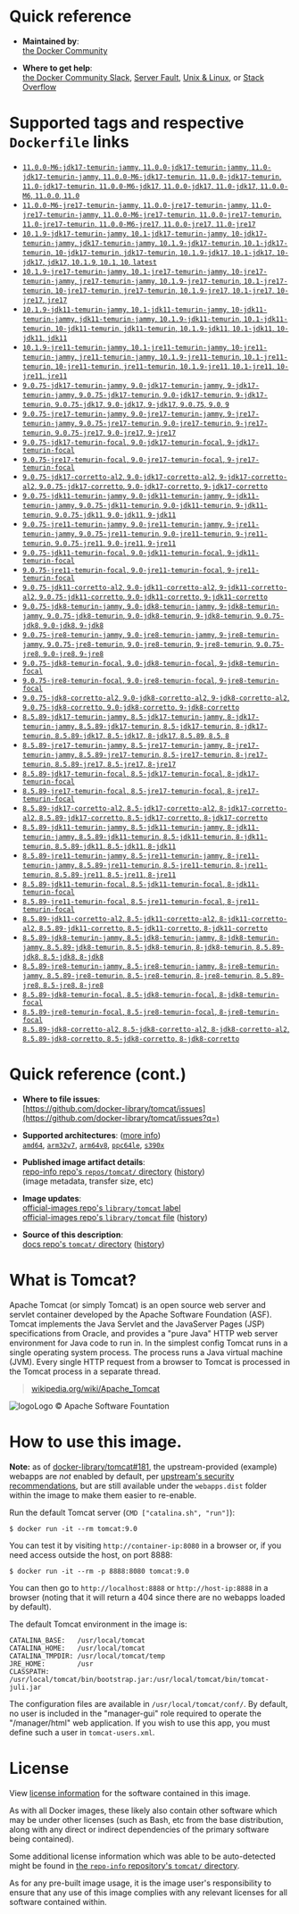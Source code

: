 <!--

********************************************************************************

WARNING:

    DO NOT EDIT "tomcat/README.md"

    IT IS AUTO-GENERATED

    (from the other files in "tomcat/" combined with a set of templates)

********************************************************************************

-->

# Quick reference

-	**Maintained by**:  
	[the Docker Community](https://github.com/docker-library/tomcat)

-	**Where to get help**:  
	[the Docker Community Slack](https://dockr.ly/comm-slack), [Server Fault](https://serverfault.com/help/on-topic), [Unix & Linux](https://unix.stackexchange.com/help/on-topic), or [Stack Overflow](https://stackoverflow.com/help/on-topic)

# Supported tags and respective `Dockerfile` links

-	[`11.0.0-M6-jdk17-temurin-jammy`, `11.0.0-jdk17-temurin-jammy`, `11.0-jdk17-temurin-jammy`, `11.0.0-M6-jdk17-temurin`, `11.0.0-jdk17-temurin`, `11.0-jdk17-temurin`, `11.0.0-M6-jdk17`, `11.0.0-jdk17`, `11.0-jdk17`, `11.0.0-M6`, `11.0.0`, `11.0`](https://github.com/docker-library/tomcat/blob/67e71978df0c16df45ab4364a10d9239fc7869d3/11.0/jdk17/temurin-jammy/Dockerfile)
-	[`11.0.0-M6-jre17-temurin-jammy`, `11.0.0-jre17-temurin-jammy`, `11.0-jre17-temurin-jammy`, `11.0.0-M6-jre17-temurin`, `11.0.0-jre17-temurin`, `11.0-jre17-temurin`, `11.0.0-M6-jre17`, `11.0.0-jre17`, `11.0-jre17`](https://github.com/docker-library/tomcat/blob/67e71978df0c16df45ab4364a10d9239fc7869d3/11.0/jre17/temurin-jammy/Dockerfile)
-	[`10.1.9-jdk17-temurin-jammy`, `10.1-jdk17-temurin-jammy`, `10-jdk17-temurin-jammy`, `jdk17-temurin-jammy`, `10.1.9-jdk17-temurin`, `10.1-jdk17-temurin`, `10-jdk17-temurin`, `jdk17-temurin`, `10.1.9-jdk17`, `10.1-jdk17`, `10-jdk17`, `jdk17`, `10.1.9`, `10.1`, `10`, `latest`](https://github.com/docker-library/tomcat/blob/1c403acaae52186b5880201c652a49645fd00a23/10.1/jdk17/temurin-jammy/Dockerfile)
-	[`10.1.9-jre17-temurin-jammy`, `10.1-jre17-temurin-jammy`, `10-jre17-temurin-jammy`, `jre17-temurin-jammy`, `10.1.9-jre17-temurin`, `10.1-jre17-temurin`, `10-jre17-temurin`, `jre17-temurin`, `10.1.9-jre17`, `10.1-jre17`, `10-jre17`, `jre17`](https://github.com/docker-library/tomcat/blob/1c403acaae52186b5880201c652a49645fd00a23/10.1/jre17/temurin-jammy/Dockerfile)
-	[`10.1.9-jdk11-temurin-jammy`, `10.1-jdk11-temurin-jammy`, `10-jdk11-temurin-jammy`, `jdk11-temurin-jammy`, `10.1.9-jdk11-temurin`, `10.1-jdk11-temurin`, `10-jdk11-temurin`, `jdk11-temurin`, `10.1.9-jdk11`, `10.1-jdk11`, `10-jdk11`, `jdk11`](https://github.com/docker-library/tomcat/blob/1c403acaae52186b5880201c652a49645fd00a23/10.1/jdk11/temurin-jammy/Dockerfile)
-	[`10.1.9-jre11-temurin-jammy`, `10.1-jre11-temurin-jammy`, `10-jre11-temurin-jammy`, `jre11-temurin-jammy`, `10.1.9-jre11-temurin`, `10.1-jre11-temurin`, `10-jre11-temurin`, `jre11-temurin`, `10.1.9-jre11`, `10.1-jre11`, `10-jre11`, `jre11`](https://github.com/docker-library/tomcat/blob/1c403acaae52186b5880201c652a49645fd00a23/10.1/jre11/temurin-jammy/Dockerfile)
-	[`9.0.75-jdk17-temurin-jammy`, `9.0-jdk17-temurin-jammy`, `9-jdk17-temurin-jammy`, `9.0.75-jdk17-temurin`, `9.0-jdk17-temurin`, `9-jdk17-temurin`, `9.0.75-jdk17`, `9.0-jdk17`, `9-jdk17`, `9.0.75`, `9.0`, `9`](https://github.com/docker-library/tomcat/blob/87d54ab5dee907d4e0dd02b3df5d8c0542bac1b2/9.0/jdk17/temurin-jammy/Dockerfile)
-	[`9.0.75-jre17-temurin-jammy`, `9.0-jre17-temurin-jammy`, `9-jre17-temurin-jammy`, `9.0.75-jre17-temurin`, `9.0-jre17-temurin`, `9-jre17-temurin`, `9.0.75-jre17`, `9.0-jre17`, `9-jre17`](https://github.com/docker-library/tomcat/blob/87d54ab5dee907d4e0dd02b3df5d8c0542bac1b2/9.0/jre17/temurin-jammy/Dockerfile)
-	[`9.0.75-jdk17-temurin-focal`, `9.0-jdk17-temurin-focal`, `9-jdk17-temurin-focal`](https://github.com/docker-library/tomcat/blob/87d54ab5dee907d4e0dd02b3df5d8c0542bac1b2/9.0/jdk17/temurin-focal/Dockerfile)
-	[`9.0.75-jre17-temurin-focal`, `9.0-jre17-temurin-focal`, `9-jre17-temurin-focal`](https://github.com/docker-library/tomcat/blob/87d54ab5dee907d4e0dd02b3df5d8c0542bac1b2/9.0/jre17/temurin-focal/Dockerfile)
-	[`9.0.75-jdk17-corretto-al2`, `9.0-jdk17-corretto-al2`, `9-jdk17-corretto-al2`, `9.0.75-jdk17-corretto`, `9.0-jdk17-corretto`, `9-jdk17-corretto`](https://github.com/docker-library/tomcat/blob/87d54ab5dee907d4e0dd02b3df5d8c0542bac1b2/9.0/jdk17/corretto-al2/Dockerfile)
-	[`9.0.75-jdk11-temurin-jammy`, `9.0-jdk11-temurin-jammy`, `9-jdk11-temurin-jammy`, `9.0.75-jdk11-temurin`, `9.0-jdk11-temurin`, `9-jdk11-temurin`, `9.0.75-jdk11`, `9.0-jdk11`, `9-jdk11`](https://github.com/docker-library/tomcat/blob/87d54ab5dee907d4e0dd02b3df5d8c0542bac1b2/9.0/jdk11/temurin-jammy/Dockerfile)
-	[`9.0.75-jre11-temurin-jammy`, `9.0-jre11-temurin-jammy`, `9-jre11-temurin-jammy`, `9.0.75-jre11-temurin`, `9.0-jre11-temurin`, `9-jre11-temurin`, `9.0.75-jre11`, `9.0-jre11`, `9-jre11`](https://github.com/docker-library/tomcat/blob/87d54ab5dee907d4e0dd02b3df5d8c0542bac1b2/9.0/jre11/temurin-jammy/Dockerfile)
-	[`9.0.75-jdk11-temurin-focal`, `9.0-jdk11-temurin-focal`, `9-jdk11-temurin-focal`](https://github.com/docker-library/tomcat/blob/87d54ab5dee907d4e0dd02b3df5d8c0542bac1b2/9.0/jdk11/temurin-focal/Dockerfile)
-	[`9.0.75-jre11-temurin-focal`, `9.0-jre11-temurin-focal`, `9-jre11-temurin-focal`](https://github.com/docker-library/tomcat/blob/87d54ab5dee907d4e0dd02b3df5d8c0542bac1b2/9.0/jre11/temurin-focal/Dockerfile)
-	[`9.0.75-jdk11-corretto-al2`, `9.0-jdk11-corretto-al2`, `9-jdk11-corretto-al2`, `9.0.75-jdk11-corretto`, `9.0-jdk11-corretto`, `9-jdk11-corretto`](https://github.com/docker-library/tomcat/blob/87d54ab5dee907d4e0dd02b3df5d8c0542bac1b2/9.0/jdk11/corretto-al2/Dockerfile)
-	[`9.0.75-jdk8-temurin-jammy`, `9.0-jdk8-temurin-jammy`, `9-jdk8-temurin-jammy`, `9.0.75-jdk8-temurin`, `9.0-jdk8-temurin`, `9-jdk8-temurin`, `9.0.75-jdk8`, `9.0-jdk8`, `9-jdk8`](https://github.com/docker-library/tomcat/blob/87d54ab5dee907d4e0dd02b3df5d8c0542bac1b2/9.0/jdk8/temurin-jammy/Dockerfile)
-	[`9.0.75-jre8-temurin-jammy`, `9.0-jre8-temurin-jammy`, `9-jre8-temurin-jammy`, `9.0.75-jre8-temurin`, `9.0-jre8-temurin`, `9-jre8-temurin`, `9.0.75-jre8`, `9.0-jre8`, `9-jre8`](https://github.com/docker-library/tomcat/blob/87d54ab5dee907d4e0dd02b3df5d8c0542bac1b2/9.0/jre8/temurin-jammy/Dockerfile)
-	[`9.0.75-jdk8-temurin-focal`, `9.0-jdk8-temurin-focal`, `9-jdk8-temurin-focal`](https://github.com/docker-library/tomcat/blob/87d54ab5dee907d4e0dd02b3df5d8c0542bac1b2/9.0/jdk8/temurin-focal/Dockerfile)
-	[`9.0.75-jre8-temurin-focal`, `9.0-jre8-temurin-focal`, `9-jre8-temurin-focal`](https://github.com/docker-library/tomcat/blob/87d54ab5dee907d4e0dd02b3df5d8c0542bac1b2/9.0/jre8/temurin-focal/Dockerfile)
-	[`9.0.75-jdk8-corretto-al2`, `9.0-jdk8-corretto-al2`, `9-jdk8-corretto-al2`, `9.0.75-jdk8-corretto`, `9.0-jdk8-corretto`, `9-jdk8-corretto`](https://github.com/docker-library/tomcat/blob/87d54ab5dee907d4e0dd02b3df5d8c0542bac1b2/9.0/jdk8/corretto-al2/Dockerfile)
-	[`8.5.89-jdk17-temurin-jammy`, `8.5-jdk17-temurin-jammy`, `8-jdk17-temurin-jammy`, `8.5.89-jdk17-temurin`, `8.5-jdk17-temurin`, `8-jdk17-temurin`, `8.5.89-jdk17`, `8.5-jdk17`, `8-jdk17`, `8.5.89`, `8.5`, `8`](https://github.com/docker-library/tomcat/blob/56238140d77dfa27f93091baf0a94eb0e2d3b37d/8.5/jdk17/temurin-jammy/Dockerfile)
-	[`8.5.89-jre17-temurin-jammy`, `8.5-jre17-temurin-jammy`, `8-jre17-temurin-jammy`, `8.5.89-jre17-temurin`, `8.5-jre17-temurin`, `8-jre17-temurin`, `8.5.89-jre17`, `8.5-jre17`, `8-jre17`](https://github.com/docker-library/tomcat/blob/56238140d77dfa27f93091baf0a94eb0e2d3b37d/8.5/jre17/temurin-jammy/Dockerfile)
-	[`8.5.89-jdk17-temurin-focal`, `8.5-jdk17-temurin-focal`, `8-jdk17-temurin-focal`](https://github.com/docker-library/tomcat/blob/56238140d77dfa27f93091baf0a94eb0e2d3b37d/8.5/jdk17/temurin-focal/Dockerfile)
-	[`8.5.89-jre17-temurin-focal`, `8.5-jre17-temurin-focal`, `8-jre17-temurin-focal`](https://github.com/docker-library/tomcat/blob/56238140d77dfa27f93091baf0a94eb0e2d3b37d/8.5/jre17/temurin-focal/Dockerfile)
-	[`8.5.89-jdk17-corretto-al2`, `8.5-jdk17-corretto-al2`, `8-jdk17-corretto-al2`, `8.5.89-jdk17-corretto`, `8.5-jdk17-corretto`, `8-jdk17-corretto`](https://github.com/docker-library/tomcat/blob/56238140d77dfa27f93091baf0a94eb0e2d3b37d/8.5/jdk17/corretto-al2/Dockerfile)
-	[`8.5.89-jdk11-temurin-jammy`, `8.5-jdk11-temurin-jammy`, `8-jdk11-temurin-jammy`, `8.5.89-jdk11-temurin`, `8.5-jdk11-temurin`, `8-jdk11-temurin`, `8.5.89-jdk11`, `8.5-jdk11`, `8-jdk11`](https://github.com/docker-library/tomcat/blob/56238140d77dfa27f93091baf0a94eb0e2d3b37d/8.5/jdk11/temurin-jammy/Dockerfile)
-	[`8.5.89-jre11-temurin-jammy`, `8.5-jre11-temurin-jammy`, `8-jre11-temurin-jammy`, `8.5.89-jre11-temurin`, `8.5-jre11-temurin`, `8-jre11-temurin`, `8.5.89-jre11`, `8.5-jre11`, `8-jre11`](https://github.com/docker-library/tomcat/blob/56238140d77dfa27f93091baf0a94eb0e2d3b37d/8.5/jre11/temurin-jammy/Dockerfile)
-	[`8.5.89-jdk11-temurin-focal`, `8.5-jdk11-temurin-focal`, `8-jdk11-temurin-focal`](https://github.com/docker-library/tomcat/blob/56238140d77dfa27f93091baf0a94eb0e2d3b37d/8.5/jdk11/temurin-focal/Dockerfile)
-	[`8.5.89-jre11-temurin-focal`, `8.5-jre11-temurin-focal`, `8-jre11-temurin-focal`](https://github.com/docker-library/tomcat/blob/56238140d77dfa27f93091baf0a94eb0e2d3b37d/8.5/jre11/temurin-focal/Dockerfile)
-	[`8.5.89-jdk11-corretto-al2`, `8.5-jdk11-corretto-al2`, `8-jdk11-corretto-al2`, `8.5.89-jdk11-corretto`, `8.5-jdk11-corretto`, `8-jdk11-corretto`](https://github.com/docker-library/tomcat/blob/56238140d77dfa27f93091baf0a94eb0e2d3b37d/8.5/jdk11/corretto-al2/Dockerfile)
-	[`8.5.89-jdk8-temurin-jammy`, `8.5-jdk8-temurin-jammy`, `8-jdk8-temurin-jammy`, `8.5.89-jdk8-temurin`, `8.5-jdk8-temurin`, `8-jdk8-temurin`, `8.5.89-jdk8`, `8.5-jdk8`, `8-jdk8`](https://github.com/docker-library/tomcat/blob/56238140d77dfa27f93091baf0a94eb0e2d3b37d/8.5/jdk8/temurin-jammy/Dockerfile)
-	[`8.5.89-jre8-temurin-jammy`, `8.5-jre8-temurin-jammy`, `8-jre8-temurin-jammy`, `8.5.89-jre8-temurin`, `8.5-jre8-temurin`, `8-jre8-temurin`, `8.5.89-jre8`, `8.5-jre8`, `8-jre8`](https://github.com/docker-library/tomcat/blob/56238140d77dfa27f93091baf0a94eb0e2d3b37d/8.5/jre8/temurin-jammy/Dockerfile)
-	[`8.5.89-jdk8-temurin-focal`, `8.5-jdk8-temurin-focal`, `8-jdk8-temurin-focal`](https://github.com/docker-library/tomcat/blob/56238140d77dfa27f93091baf0a94eb0e2d3b37d/8.5/jdk8/temurin-focal/Dockerfile)
-	[`8.5.89-jre8-temurin-focal`, `8.5-jre8-temurin-focal`, `8-jre8-temurin-focal`](https://github.com/docker-library/tomcat/blob/56238140d77dfa27f93091baf0a94eb0e2d3b37d/8.5/jre8/temurin-focal/Dockerfile)
-	[`8.5.89-jdk8-corretto-al2`, `8.5-jdk8-corretto-al2`, `8-jdk8-corretto-al2`, `8.5.89-jdk8-corretto`, `8.5-jdk8-corretto`, `8-jdk8-corretto`](https://github.com/docker-library/tomcat/blob/56238140d77dfa27f93091baf0a94eb0e2d3b37d/8.5/jdk8/corretto-al2/Dockerfile)

# Quick reference (cont.)

-	**Where to file issues**:  
	[https://github.com/docker-library/tomcat/issues](https://github.com/docker-library/tomcat/issues?q=)

-	**Supported architectures**: ([more info](https://github.com/docker-library/official-images#architectures-other-than-amd64))  
	[`amd64`](https://hub.docker.com/r/amd64/tomcat/), [`arm32v7`](https://hub.docker.com/r/arm32v7/tomcat/), [`arm64v8`](https://hub.docker.com/r/arm64v8/tomcat/), [`ppc64le`](https://hub.docker.com/r/ppc64le/tomcat/), [`s390x`](https://hub.docker.com/r/s390x/tomcat/)

-	**Published image artifact details**:  
	[repo-info repo's `repos/tomcat/` directory](https://github.com/docker-library/repo-info/blob/master/repos/tomcat) ([history](https://github.com/docker-library/repo-info/commits/master/repos/tomcat))  
	(image metadata, transfer size, etc)

-	**Image updates**:  
	[official-images repo's `library/tomcat` label](https://github.com/docker-library/official-images/issues?q=label%3Alibrary%2Ftomcat)  
	[official-images repo's `library/tomcat` file](https://github.com/docker-library/official-images/blob/master/library/tomcat) ([history](https://github.com/docker-library/official-images/commits/master/library/tomcat))

-	**Source of this description**:  
	[docs repo's `tomcat/` directory](https://github.com/docker-library/docs/tree/master/tomcat) ([history](https://github.com/docker-library/docs/commits/master/tomcat))

# What is Tomcat?

Apache Tomcat (or simply Tomcat) is an open source web server and servlet container developed by the Apache Software Foundation (ASF). Tomcat implements the Java Servlet and the JavaServer Pages (JSP) specifications from Oracle, and provides a "pure Java" HTTP web server environment for Java code to run in. In the simplest config Tomcat runs in a single operating system process. The process runs a Java virtual machine (JVM). Every single HTTP request from a browser to Tomcat is processed in the Tomcat process in a separate thread.

> [wikipedia.org/wiki/Apache_Tomcat](https://en.wikipedia.org/wiki/Apache_Tomcat)

![logo](https://raw.githubusercontent.com/docker-library/docs/8e31eb93a02d504d0cfe1da435aa31b377fc627d/tomcat/logo.png)Logo &copy; Apache Software Fountation

# How to use this image.

**Note:** as of [docker-library/tomcat#181](https://github.com/docker-library/tomcat/pull/181), the upstream-provided (example) webapps are *not* enabled by default, per [upstream's security recommendations](https://tomcat.apache.org/tomcat-9.0-doc/security-howto.html#Default_web_applications), but are still available under the `webapps.dist` folder within the image to make them easier to re-enable.

Run the default Tomcat server (`CMD ["catalina.sh", "run"]`):

```console
$ docker run -it --rm tomcat:9.0
```

You can test it by visiting `http://container-ip:8080` in a browser or, if you need access outside the host, on port 8888:

```console
$ docker run -it --rm -p 8888:8080 tomcat:9.0
```

You can then go to `http://localhost:8888` or `http://host-ip:8888` in a browser (noting that it will return a 404 since there are no webapps loaded by default).

The default Tomcat environment in the image is:

	CATALINA_BASE:   /usr/local/tomcat
	CATALINA_HOME:   /usr/local/tomcat
	CATALINA_TMPDIR: /usr/local/tomcat/temp
	JRE_HOME:        /usr
	CLASSPATH:       /usr/local/tomcat/bin/bootstrap.jar:/usr/local/tomcat/bin/tomcat-juli.jar

The configuration files are available in `/usr/local/tomcat/conf/`. By default, no user is included in the "manager-gui" role required to operate the "/manager/html" web application. If you wish to use this app, you must define such a user in `tomcat-users.xml`.

# License

View [license information](https://www.apache.org/licenses/LICENSE-2.0) for the software contained in this image.

As with all Docker images, these likely also contain other software which may be under other licenses (such as Bash, etc from the base distribution, along with any direct or indirect dependencies of the primary software being contained).

Some additional license information which was able to be auto-detected might be found in [the `repo-info` repository's `tomcat/` directory](https://github.com/docker-library/repo-info/tree/master/repos/tomcat).

As for any pre-built image usage, it is the image user's responsibility to ensure that any use of this image complies with any relevant licenses for all software contained within.

